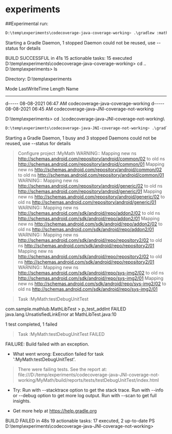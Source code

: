 # experiments


##Experimental run:



```sh
D:\temp\experiments\codecoverage-java-coverage-working> .\gradlew :mathlub:jacocoTestReport
```

Starting a Gradle Daemon, 1 stopped Daemon could not be reused, use --status for details

BUILD SUCCESSFUL in 41s
15 actionable tasks: 15 executed
D:\temp\experiments\codecoverage-java-coverage-working> cd ..
D:\temp\experiments> ls


Directory: D:\temp\experiments


Mode                 LastWriteTime         Length Name
----                 -------------         ------ ----
d-----        08-08-2021  06:47 AM                codecoverage-java-coverage-working
d-----        08-08-2021  06:45 AM                codecoverage-java-JNI-coverage-not-working








D:\temp\experiments> cd .\codecoverage-java-JNI-coverage-not-working\



```sh
D:\temp\experiments\codecoverage-java-JNI-coverage-not-working> .\gradlew :MyMath:jacocoTestReport
```

Starting a Gradle Daemon, 1 busy and 3 stopped Daemons could not be reused, use --status for details

> Configure project :MyMath
WARNING:: Mapping new ns http://schemas.android.com/repository/android/common/02 to old ns http://schemas.android.com/repository/android/common/01
Mapping new ns http://schemas.android.com/repository/android/common/02 to old ns http://schemas.android.com/repository/android/common/01
WARNING:: Mapping new ns http://schemas.android.com/repository/android/generic/02 to old ns http://schemas.android.com/repository/android/generic/01
Mapping new ns http://schemas.android.com/repository/android/generic/02 to old ns http://schemas.android.com/repository/android/generic/01
WARNING:: Mapping new ns http://schemas.android.com/sdk/android/repo/addon2/02 to old ns http://schemas.android.com/sdk/android/repo/addon2/01
Mapping new ns http://schemas.android.com/sdk/android/repo/addon2/02 to old ns http://schemas.android.com/sdk/android/repo/addon2/01
WARNING:: Mapping new ns http://schemas.android.com/sdk/android/repo/repository2/02 to old ns http://schemas.android.com/sdk/android/repo/repository2/01
Mapping new ns http://schemas.android.com/sdk/android/repo/repository2/02 to old ns http://schemas.android.com/sdk/android/repo/repository2/01
WARNING:: Mapping new ns http://schemas.android.com/sdk/android/repo/sys-img2/02 to old ns http://schemas.android.com/sdk/android/repo/sys-img2/01
Mapping new ns http://schemas.android.com/sdk/android/repo/sys-img2/02 to old ns http://schemas.android.com/sdk/android/repo/sys-img2/01

> Task :MyMath:testDebugUnitTest

com.sample.mathlub.MathLibTest > p_test_addInt FAILED
    java.lang.UnsatisfiedLinkError at MathLibTest.java:10

1 test completed, 1 failed

> Task :MyMath:testDebugUnitTest FAILED

FAILURE: Build failed with an exception.

* What went wrong:
Execution failed for task ':MyMath:testDebugUnitTest'.
> There were failing tests. See the report at: file:///D:/temp/experiments/codecoverage-java-JNI-coverage-not-working/MyMath/build/reports/tests/testDebugUnitTest/index.html

* Try:
Run with --stacktrace option to get the stack trace. Run with --info or --debug option to get more log output. Run with --scan to get full insights.

* Get more help at https://help.gradle.org

BUILD FAILED in 48s
19 actionable tasks: 17 executed, 2 up-to-date
PS D:\temp\experiments\codecoverage-java-JNI-coverage-not-working>
